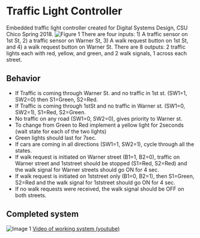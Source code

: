﻿
# Traffic Light Controller
Embedded traffic light controller created for Digital Systems Design, CSU Chico Spring 2018.
![Figure 1](https://i.imgur.com/uawQQfq.png)
There are four inputs: 1) A traffic sensor on 1st St, 2) a traffic sensor on Warner St, 3) A walk request button on 1st St, and 4) a walk request button on Warner St. There are 8 outputs: 2 traffic lights each with red, yellow, and green, and 2 walk signals, 1 across each street.

## Behavior

 - If Traffic is coming through Warner St. and no traffic in 1st st. (SW1=1, SW2=0) then S1=Green, S2=Red. 
 - If Traffic is coming through 1stSt and no traffic in Warner st. (SW1=0, SW2=1), S1=Red, S2=Green.
 - No traffic on any road (SW1=0, SW2=0), gives priority to Warner st.
 - To change from Green to Red implement a yellow light for 2seconds (wait state for each of the two lights)
 - Green lights should last for 7sec.
 - If cars are coming in all directions (SW1=1, SW2=1), cycle through all the states.
 - If walk request is initiated on Warner street (B1=1, B2=0), traffic on Warner street and 1ststreet should be stopped (S1=Red, S2=Red) and the walk signal for Warner streets should go ON for 4 sec.
 - If walk request is initiated on 1ststreet only (B1=0, B2=1), then S1=Green, S2=Red and the walk signal for 1ststreet should go ON for 4 sec.
 - If no walk requests were received, the walk signal should be OFF on both streets.

## Completed system
![Image 1](https://i.imgur.com/XnPeldi.jpg)
[Video of working system (youtube)](https://www.youtube.com/watch?v=hmjl9-jLBSY)
